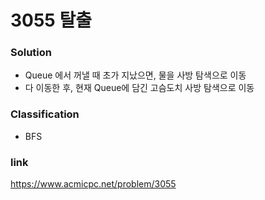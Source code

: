 # 3055 탈출

### Solution

- Queue 에서 꺼낼 때 초가 지났으면, 물을 사방 탐색으로 이동
- 다 이동한 후, 현재 Queue에 담긴 고슴도치 사방 탐색으로 이동

### Classification

- BFS

### link

https://www.acmicpc.net/problem/3055
